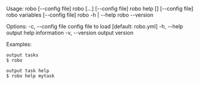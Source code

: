
  Usage:
    robo [--config file]
    robo <task> [<arg>...] [--config file]
    robo help [<task>] [--config file]
    robo variables [--config file]
    robo -h | --help
    robo --version

  Options:
    -c, --config file   config file to load [default: robo.yml]
    -h, --help          output help information
    -v, --version       output version

  Examples:

    output tasks
    $ robo

    output task help
    $ robo help mytask
